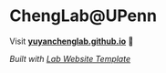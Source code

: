 
# ChengLab@UPenn

Visit **[yuyanchenglab.github.io](https://yuyanchenglab.github.io)** 🚀

_Built with [Lab Website Template](https://greene-lab.gitbook.io/lab-website-template-docs)_
